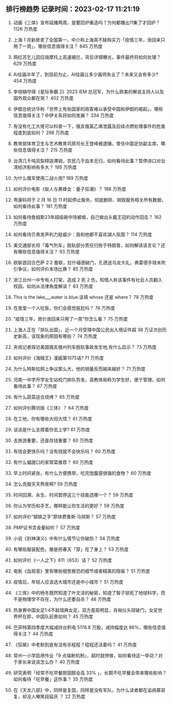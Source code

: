 
## 排行榜趋势 记录时间：2023-02-17 11:21:19
  
  1. 动画《三体》宣布延播两周，是要回炉重造吗？为何都播出11集了才回炉？ 1126 万热度
    
  2. 上海 1 月新房卖了全国第一，中介称上海真不缺购买力「疫情三年，涨回来只用了一周」，哪些信息值得关注？ 845 万热度
    
  3. 网红苏乞儿回应骑摩托上高速被拦，背后详情曝光，事件最终将如何处理？ 629 万热度
    
  4. Ai绘画半年了，到目前为止，AI绘画让多少画师失业了？未来又会有多少? 454 万热度
    
  5. 李培楠夺得《星际争霸 2》2023 IEM 总冠军，为什么欧美的解说主持人以及国外观众都在哭？ 402 万热度
    
  6. 伊朗总统访华称「世界上有些国家的政客难以承受中国和伊朗的崛起」，哪些信息值得关注？中伊关系将如何发展？ 334 万热度
    
  7. 有没有化工大佬可以科普一下，俄亥俄氯乙烯泄露及后续点燃处理事件的危害程度到底如何？ 298 万热度
    
  8. 教育部体育卫生与艺术教育司原司长王登峰被逮捕，曾任中国足协副主席，哪些信息值得关注？ 215 万热度
    
  9. 台湾几千吨凤梨释迦滞销，农民几乎血本无归，如何看待此事？暂停进口对台湾经济影响有多大？ 195 万热度
    
  10. 为什么俄军使用二战火炮? 189 万热度
    
  11. 如何评价电影《蚁人与黄蜂女：量子狂潮》？ 188 万热度
    
  12. 粤康码将于 2 月 16 日 11 时起停止服务，彻底删除、销毁服务相关所有数据，如何看待此事？ 181 万热度
    
  13. 如何看待詹姆斯23年超级碗中场被嘘，自己做出头戴王冠的动作回击？ 162 万热度
    
  14. 如何看待贝弗发声利力挺威少：我和他都不喜欢湖人氛围？ 114 万热度
    
  15. 美交通部长将「毒气列车」脱轨部分责任归咎于特朗普，如何解读该言论？还有哪些信息值得关注？ 93 万热度
    
  16. 欧联首回合巴萨 2:2 曼联，拉什福德破门，孔德送乌龙大礼，弗雷德手球未吹引争议，如何评价本场比赛？ 85 万热度
    
  17. 浙江台州一中专有人打架，造成 2 死 2 伤，知情人称该事件有社会人员翻入校园，如何从法律角度解读？ 83 万热度
    
  18. This is the lake___water is blue.该填 whose 还是 where？ 78 万热度
    
  19. 在食堂一个人吃饭，你们会感觉尴尬吗？ 76 万热度
    
  20. “疫情三年，房价涨回来只用了一周”你怎么看？ 75 万热度
    
  21. 上海人正在「排队出国」，近一个月受理中国公民出入境证件超 38 万证次创历史新高，该现象的原因有哪些？ 74 万热度
    
  22. 央视记者探访美国俄亥俄州列车脱轨事故发生地,有什么启示？ 73 万热度
    
  23. 如何评价《海贼王》漫画第1075话? 71 万热度
    
  24. 为什么特斯拉网上争议那么大，他的销量反而越来越好？ 71 万热度
    
  25. 河南一中学开学女生站校门排队剪发，县教体局称为学生好，便于管理，如何看待此事？ 67 万热度
    
  26. 有什么蔬菜适合烧烤？ 65 万热度
    
  27. 如何评价腾讯版《三体》？ 64 万热度
    
  28. 在工地，你有哪些大彻大悟？ 61 万热度
    
  29. 谈谈是什么支撑着你去上学? 61 万热度
    
  30. 去旅游重要，还是存钱重要？ 60 万热度
    
  31. 有钱会更快乐吗？没有钱就不会快乐吗？ 60 万热度
    
  32. 有什么偏甜口的家常菜推荐？ 60 万热度
    
  33. 早上时间紧张，有什么方便携带，吃完饱腹感很强的食物？ 60 万热度
    
  34. 怎么克服天天熬夜啊? 59 万热度
    
  35. 时间回溯、永生、时间暂停这三个技能选哪一个？ 59 万热度
    
  36. 你认为学历和手艺，哪样能让你生活的更好？ 59 万热度
    
  37. 如何评价“钢铁之手”原体费鲁斯·马努斯？ 57 万热度
    
  38. PMP证书含金量如何？ 57 万热度
    
  39. 小说《封神演义》中有什么情节让你破防？ 54 万热度
    
  40. 有哪些服装配色，像是把春天「穿」在了身上？ 53 万热度
    
  41. 如何评价《一人之下》611（653）话？ 52 万热度
    
  42. 电影《血观音》里有哪些细思极恐的细节或者精美的隐喻？ 51 万热度
    
  43. 疫情后，年轻人应该选大城市还是中小城市？ 51 万热度
    
  44. 《三体》中的杨冬既然知道了叶文洁的秘密，知道了智子锁死了地球科学，而不是物理学不存在，为什么还要自杀？ 48 万热度
    
  45. 热身赛中国女足1:4不敌瑞典女足，双方差距明显，肖裕仪头球破门，女足世界杯在即，中国队前景如何？ 45 万热度
    
  46. 巴菲特第四季度大幅减持台积电 5176.8 万股，减持幅度达 86%，哪些信息值得关注？ 44 万热度
    
  47. 《狂飙》中老默到底有没有杀程程？程程还活着吗？ 41 万热度
    
  48. 常州一小学启用作业「9 点熔断机制」，超时就停做，如何看待这一举动？对于家长来说该怎么办？ 40 万热度
    
  49. 研究表明「经常不吃早餐胆固醇会高 33% 」，长期不吃早餐会带来哪些影响？如何看待「吃早餐」这件事？ 35 万热度
    
  50. 在《天龙八部》中，同样是复国，同样是没有军队，为什么读者都在诟病慕容复，却没人嘲笑段延庆 ？ 22 万热度
    